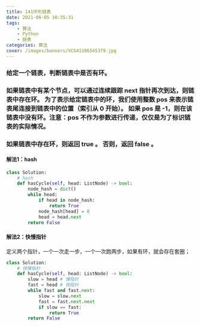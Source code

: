 ```yaml
---
title: 141环形链表
date: 2021-06-05 10:35:31
tags:
	- 算法
	- Python
	- 链表
categories: 算法
cover: /images/banners/VCG41186545379.jpg
---
```




### 给定一个链表，判断链表中是否有环。
### 如果链表中有某个节点，可以通过连续跟踪 next 指针再次到达，则链表中存在环。 为了表示给定链表中的环，我们使用整数 pos 来表示链表尾连接到链表中的位置（索引从 0 开始）。 如果 pos 是 -1，则在该链表中没有环。注意：pos 不作为参数进行传递，仅仅是为了标识链表的实际情况。 
### 如果链表中存在环，则返回 true 。 否则，返回 false 。



#### 解法1：hash


```python
class Solution:
    # hash 
    def hasCycle(self, head: ListNode) -> bool:
        node_hash = dict()
        while head:
            if head in node_hash:
                return True
            node_hash[head] = 0
            head = head.next
        return False
```
#### 解法2：快慢指针
定义两个指针，一个一次走一步，一个一次跑两步，如果有环，就会存在套圈；
```python
class Solution:
    # 快慢指针
    def hasCycle(self, head: ListNode) -> bool:
        slow = head	# 慢指针
        fast = head	# 快指针
        while fast and fast.next:
            slow = slow.next
            fast = fast.next.next
            if slow == fast:
                return True
        return False
```
